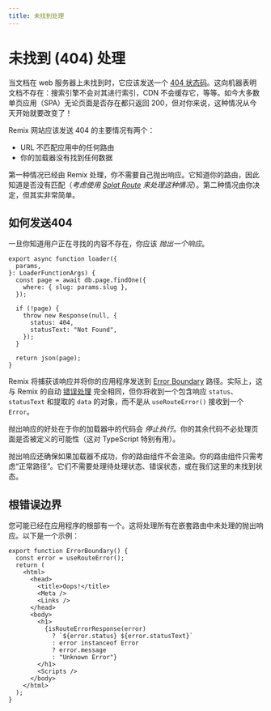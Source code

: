 ```yaml
---
title: 未找到处理
---
```


# 未找到 (404) 处理

当文档在 web 服务器上未找到时，它应该发送一个 [404 状态码][404-status-code]。这向机器表明文档不存在：搜索引擎不会对其进行索引，CDN 不会缓存它，等等。如今大多数单页应用（SPA）无论页面是否存在都只返回 200，但对你来说，这种情况从今天开始就要改变了！

Remix 网站应该发送 404 的主要情况有两个：

- URL 不匹配应用中的任何路由
- 你的加载器没有找到任何数据

第一种情况已经由 Remix 处理，你不需要自己抛出响应。它知道你的路由，因此知道是否没有匹配（_考虑使用 [Splat Route][splat-route] 来处理这种情况_）。第二种情况由你决定，但其实非常简单。

## 如何发送404

一旦你知道用户正在寻找的内容不存在，你应该 _抛出一个响应_。

```tsx filename=app/routes/page.$slug.tsx
export async function loader({
  params,
}: LoaderFunctionArgs) {
  const page = await db.page.findOne({
    where: { slug: params.slug },
  });

  if (!page) {
    throw new Response(null, {
      status: 404,
      statusText: "Not Found",
    });
  }

  return json(page);
}
```

Remix 将捕获该响应并将你的应用程序发送到 [Error Boundary][error-boundary] 路径。实际上，这与 Remix 的自动 [错误处理][errors] 完全相同，但你将收到一个包含响应 `status`、`statusText` 和提取的 `data` 的对象，而不是从 `useRouteError()` 接收到一个 `Error`。

抛出响应的好处在于你的加载器中的代码会 _停止执行_。你的其余代码不必处理页面是否被定义的可能性（这对 TypeScript 特别有用）。

抛出响应还确保如果加载器不成功，你的路由组件不会渲染。你的路由组件只需考虑“正常路径”。它们不需要处理待处理状态、错误状态，或在我们这里的未找到状态。

## 根错误边界

您可能已经在应用程序的根部有一个。这将处理所有在嵌套路由中未处理的抛出响应。以下是一个示例：

```tsx
export function ErrorBoundary() {
  const error = useRouteError();
  return (
    <html>
      <head>
        <title>Oops!</title>
        <Meta />
        <Links />
      </head>
      <body>
        <h1>
          {isRouteErrorResponse(error)
            ? `${error.status} ${error.statusText}`
            : error instanceof Error
            ? error.message
            : "Unknown Error"}
        </h1>
        <Scripts />
      </body>
    </html>
  );
}
```

[error-boundary]: ../route/error-boundary  
[errors]: ./errors  
[404-status-code]: https://developer.mozilla.org/en-US/docs/Web/HTTP/Status/404  
[splat-route]: ../file-conventions/routes#splat-routes